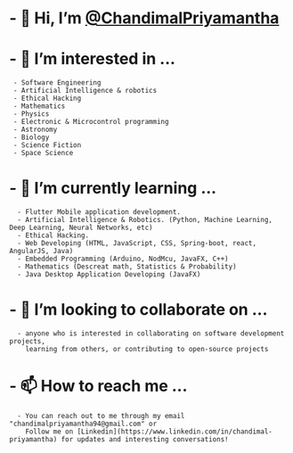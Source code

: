 # - 👋 Hi, I’m [@ChandimalPriyamantha](www.linkedin.com/in/chandimal-priyamantha)

# - 👀 I’m interested in ...
     - Software Engineering
     - Artificial Intelligence & robotics
     - Ethical Hacking
     - Mathematics
     - Physics
     - Electronic & Microcontrol programming
     - Astronomy
     - Biology
     - Science Fiction 
     - Space Science
  
# - 🌱 I’m currently learning ...
      - Flutter Mobile application development.
      - Artificial Intelligence & Robotics. (Python, Machine Learning, Deep Learning, Neural Networks, etc)
      - Ethical Hacking.
      - Web Developing (HTML, JavaScript, CSS, Spring-boot, react, AngularJS, Java)
      - Embedded Programming (Arduino, NodMcu, JavaFX, C++) 
      - Mathematics (Descreat math, Statistics & Probability)
      - Java Desktop Application Developing (JavaFX)
      
# - 💞️ I’m looking to collaborate on ...
      - anyone who is interested in collaborating on software development projects, 
        learning from others, or contributing to open-source projects
        
# - 📫 How to reach me ...
      - You can reach out to me through my email "chandimalpriyamantha94@gmail.com" or 
        Follow me on [Linkedin](https://www.linkedin.com/in/chandimal-priyamantha) for updates and interesting conversations!
  
  
  


<!-- Proudly created with GPRM ( https://gprm.itsvg.in ) -->
